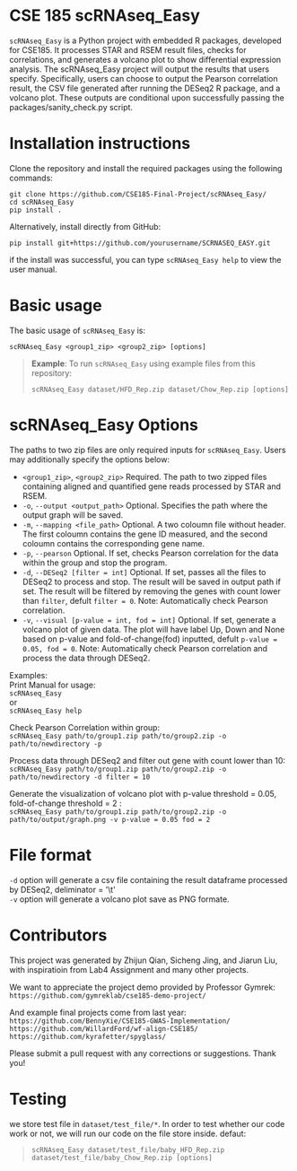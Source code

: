 # CSE 185 scRNAseq_Easy
`scRNAseq_Easy` is a Python project with embedded R packages, developed for CSE185. It processes STAR and RSEM result files, checks for correlations, and generates a volcano plot to show differential expression analysis.
The scRNAseq_Easy project will output the results that users specify. Specifically, users can choose to output the Pearson correlation result, the CSV file generated after running the DESeq2 R package, and a volcano plot. These outputs are conditional upon successfully passing the packages/sanity_check.py script.

# Installation instructions

Clone the repository and install the required packages using the following commands:
```
git clone https://github.com/CSE185-Final-Project/scRNAseq_Easy/
cd scRNAseq_Easy
pip install .
```
Alternatively, install directly from GitHub:
```
pip install git+https://github.com/yourusername/SCRNASEQ_EASY.git
```

if the install was successful, you can type `scRNAseq_Easy help` to view the user manual.  

# Basic usage
The basic usage of `scRNAseq_Easy` is:
```
scRNAseq_Easy <group1_zip> <group2_zip> [options] 
```
> **Example**: To run `scRNAseq_Easy` using example files from this repository:
>```
>scRNAseq_Easy dataset/HFD_Rep.zip dataset/Chow_Rep.zip [options]
>```

# scRNAseq_Easy Options

The paths to two zip files are only required inputs for `scRNAseq_Easy`. Users may additionally specify the options below:
* `<group1_zip>`, `<group2_zip>`  Required. The path to two zipped files containing aligned and quantified gene reads processed by STAR and RSEM.       
* `-o`, `--output <output_path>`   Optional. Specifies the path where the output graph will be saved.
* `-m`, `--mapping <file_path>` Optional. A two coloumn file without header. The first coloumn contains the gene ID measured, and the second coloumn contains the corresponding gene name.
* `-p`, `--pearson` Optional. If set, checks Pearson correlation for the data within the group and stop the program.
* `-d`, `--DESeq2 [filter = int]` Optional. If set, passes all the files to DESeq2 to process and stop. The result will be saved in output path if set. The result will be filtered by removing the genes with count lower than `filter`, defult `filter = 0`.  Note: Automatically check Pearson correlation.
* `-v`, `--visual [p-value = int, fod = int]`   Optional. If set, generate a volcano  plot of given data. The plot will have label Up, Down and None based on p-value and fold-of-change(fod) inputted, defult `p-value = 0.05, fod = 0`. Note: Automatically check Pearson correlation and process the data through DESeq2. 

Examples:\
Print Manual for usage:\
  `scRNAseq_Easy`\
or\
  `scRNAseq_Easy help`

Check Pearson Correlation within group:  
  `scRNAseq_Easy path/to/group1.zip path/to/group2.zip -o path/to/newdirectory -p`  
    
Process data through DESeq2 and filter out gene with count lower than 10:  
  `scRNAseq_Easy path/to/group1.zip path/to/group2.zip -o path/to/newdirectory -d filter = 10`  
    
Generate the visualization of volcano plot with p-value threshold = 0.05, fold-of-change threshold = 2 :  
  `scRNAseq_Easy path/to/group1.zip path/to/group2.zip -o path/to/output/graph.png -v p-value = 0.05 fod = 2`

# File format
`-d` option will generate a csv file containing the result dataframe processed by DESeq2, deliminator = '\t'\
`-v` option will generate a volcano plot save as PNG formate.

# Contributors
This project was generated by Zhijun Qian, Sicheng Jing, and Jiarun Liu, with inspiratioin from Lab4 Assignment and many other projects.  
  
We want to appreciate the project demo provided by Professor Gymrek:  
`https://github.com/gymreklab/cse185-demo-project/` 
  
And example final projects come from last year:   
`https://github.com/BennyXie/CSE185-GWAS-Implementation/`  
`https://github.com/WillardFord/wf-align-CSE185/`  
`https://github.com/kyrafetter/spyglass/`

Please submit a pull request with any corrections or suggestions. Thank you!

# Testing
we store test file in `dataset/test_file/*`. In order to test whether our code work or not, we will run our code on the file store inside.
defaut:
>```
>scRNAseq_Easy dataset/test_file/baby_HFD_Rep.zip dataset/test_file/baby_Chow_Rep.zip [options]
>```

